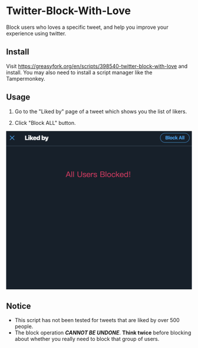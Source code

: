 # Twitter-Block-With-Love
Block users who loves a specific tweet, and help you improve your experience using twitter.

## Install

Visit https://greasyfork.org/en/scripts/398540-twitter-block-with-love and install. You may also need to install a script manager like the Tampermonkey.

## Usage

1. Go to the "Liked by" page of a tweet which shows you the list of likers.

2. Click "Block ALL" button.

![](imgs/after.png)

## Notice

- This script has not been tested for tweets that are liked by over 500 people.
- The block operation ***CANNOT BE UNDONE***. **Think twice** before blocking about whether you really need to block that group of users.

